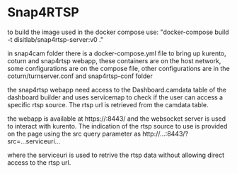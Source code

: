 # Snap4RTSP

to build the image used in the docker compose use: "docker-compose build -t disitlab/snap4rtsp-server:v0 ."

in snap4cam folder there is a docker-compose.yml file to bring up kurento, coturn and snap4rtsp webapp, these containers are on the host network, 
some configurations are on the compose file, other configurations are in the coturn/turnserver.conf and snap4rtsp-conf folder

the snap4rtsp webapp need access to the Dashboard.camdata table of the dashboard builder and uses servicemap to check if the user can access a specific rtsp source. 
The rtsp url is retrieved from the camdata table. 

the webapp is available at https://<host>:8443/ and the websocket server is used to interact with kurento. The indication of the rtsp source to use is 
  provided on the page using the src query parameter as http://...:8443/?src=...serviceuri...
  
  where the serviceuri is used to retrive the rtsp data without allowing direct access to the rtsp url.
  
